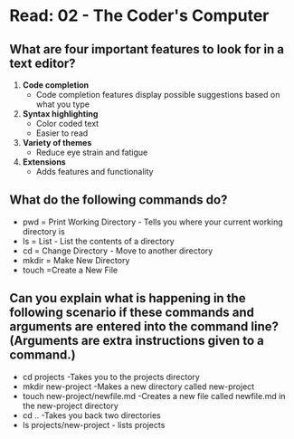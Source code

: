 # Read: 02 - The Coder's Computer

## What are four important features to look for in a text editor?
1. **Code completion**
   * Code completion features display possible suggestions based on what you type
1.  **Syntax highlighting**
    * Color coded text
    * Easier to read
1.  **Variety of themes**
    * Reduce eye strain and fatigue
1.  **Extensions**
    * Adds features and functionality

## What do the following commands do?
- pwd = Print Working Directory - Tells you where your current working directory is
- ls = List - List the contents of a directory
- cd = Change Directory - Move to another directory
- mkdir = Make New Directory
- touch =Create a New File

## Can you explain what is happening in the following scenario if these commands and arguments are entered into the command line? (Arguments are extra instructions given to a command.)
- cd projects -Takes you to the projects directory
- mkdir new-project -Makes a new directory called new-project
- touch new-project/newfile.md -Creates a new file called newfile.md in the new-project directory
- cd .. -Takes you back two directories
- ls projects/new-project - lists projects
